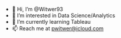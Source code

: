 - 👋 Hi, I’m @Witwer93
- 👀 I’m interested in Data Science/Analytics
- 🌱 I’m currently learning Tableau
- 📫 Reach me at pwitwer@icloud.com

<!---
Witwer93/Witwer93 is a ✨ special ✨ repository because its `README.md` (this file) appears on your GitHub profile.
You can click the Preview link to take a look at your changes.
--->
